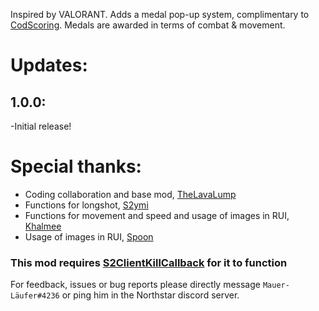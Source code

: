 Inspired by VALORANT. Adds a medal pop-up system, complimentary to [CodScoring](https://northstar.thunderstore.io/package/TeamMauer/Mau_CodScoring/). Medals are awarded in terms of combat & movement.   

# Updates:

## 1.0.0:
-Initial release!


# Special thanks:
- Coding collaboration and base mod, [TheLavaLump](https://northstar.thunderstore.io/package/TheLavaLump/)
- Functions for longshot, [S2ymi](https://northstar.thunderstore.io/package/S2Mods/)
- Functions for movement and speed and usage of images in RUI, [Khalmee](https://northstar.thunderstore.io/package/Khalmee/)
- Usage of images in RUI, [Spoon](https://github.com/ASpoonPlaysGames)

### This mod requires [S2ClientKillCallback](https://northstar.thunderstore.io/package/S2Mods/ClientKillCallback/) for it to function

For feedback, issues or bug reports please directly message `Mauer-Läufer#4236` or ping him in the Northstar discord server.
